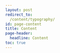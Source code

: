 ```yaml
---
layout: post
redirect_to:
  /content/typography/
id: page-content
title: Content
page-header:
  headline: Content
toc: true
---
```

